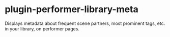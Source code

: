 # plugin-performer-library-meta
Displays metadata about frequent scene partners, most prominent tags, etc. in your library, on performer pages.
